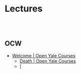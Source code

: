 Lectures
==========


 <br/><br/>


## OCW
- [Welcome | Open Yale Courses](https://oyc.yale.edu/)
    - [Death | Open Yale Courses](https://oyc.yale.edu/death/phil-176)
    - [